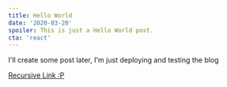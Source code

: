 ```yaml
---
title: Hello World
date: '2020-03-20'
spoiler: This is just a Hello World post.
cta: 'react'
---
```


I'll create some post later, I'm just deploying and testing the blog

[Recursive Link :P](/hello-world/)
